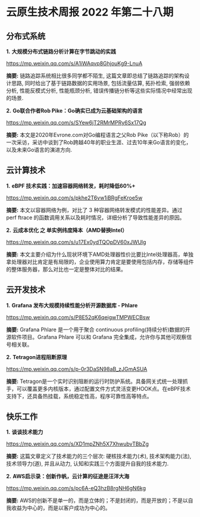 # 云原生技术周报 2022 年第二十八期

## 分布式系统

**1.** **大规模分布式链路分析计算在字节跳动的实践**

https://mp.weixin.qq.com/s/A1iWAqvp8GhjouKg9-LnuA

**摘要:** 链路追踪系统相比很多同学都不陌生, 这篇文章即总结了链路追踪的架构设计思路, 同时给出了基于链路数据的实用场景, 包括流量估算, 拓扑检索, 强弱依赖分析, 性能反模式分析, 性能瓶颈分析, 错误传播链分析等这些实际情况中经常出现的场景.

**2.**  **Go联合作者Rob Pike：Go确实已成为云基础架构的语言**

https://mp.weixin.qq.com/s/SYew6jT2RMrMPRy6Sx17Qg

**摘要:** 本文是2020年Evrone.com对Go编程语言之父Rob Pike（以下称Rob）的一次采访，采访中谈到了Rob跨越40年的职业生涯、过去10年来Go语言的变化，以及未来Go语言的演进方向.

## 云计算技术

**1.** **eBPF 技术实践：加速容器网络转发，耗时降低60%+**

https://mp.weixin.qq.com/s/pkhe2T6vw1iBRgFeKroe5w

**摘要:** 本文以容器网络为例，对比了 3 种容器网络转发模式的性能差异。通过 perf ftrace 的函数调用关系以及耗时情况，详细分析了导致性能差异的原因。

**2.** **云成本优化 之 单实例纬度降本（AMD替换Intel）**

https://mp.weixin.qq.com/s/u17Ex0ydTQOpDV60xJWUlg

**摘要:** 本文主要介绍为什么现状环境下AMD处理器性价比要比Intel处理器高，单独拿处理器对比肯定是有局限的，企业使用算力肯定是要使用包括内存，存储等组件的整体服务器，那么对比也一定是整体对比的结果。

## 云开发技术

**1.** **Grafana 发布大规模持续性能分析开源数据库 - Phlare**

https://mp.weixin.qq.com/s/P8E52qK6qeigwTMPWECBsw

**摘要:** Grafana Phlare 是一个用于聚合 continuous profiling(持续分析)数据的开源软件项目。Grafana Phlare 可以和 Grafana 完全集成，允许你与其他可观察信号相关联。

**2.** **Tetragon进程阻断原理**

https://mp.weixin.qq.com/s/p-0r3DaSN98aB_zJGmASUA

**摘要:** Tetragon是一个实时识别阻断的运行时防护系统。具备网关式统一处理抓手，可以覆盖更多内核版本，通过配置文件方式灵活变更HOOK点。在eBPF技术支持下，还具备热挂载，系统稳定性高，程序可靠性高等特点。

## 快乐工作

**1.** **谈谈技术能力**

https://mp.weixin.qq.com/s/XD1mpZNh5X7XhwubvTBbZg

**摘要:** 这篇文章定义了技术能力的三个层次: 硬核技术能力(术), 技术架构能力(法), 技术领导力(道), 并且从动力, 认知和实践三个方面提升自我的技术能力.

**2.** **AWS启示录：创新作帆，云计算的征途是汪洋大海**

https://mp.weixin.qq.com/s/pc6A-eQ3hzB8rgNH6gN6kg

**摘要:** AWS的创新不是单一的，而是立体的；不是封闭的，而是开放的；不是以自我收益为中心的，而是以客户成功为中心的。
